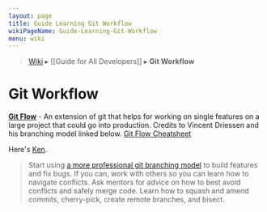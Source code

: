 ```yaml
---
layout: page
title: Guide Learning Git Workflow
wikiPageName: Guide-Learning-Git-Workflow
menu: wiki
---
```


> [Wiki](Home) ▸ [[Guide for All Developers]] ▸ **Git Workflow**

# Git Workflow

[**Git Flow**](https://github.com/nvie/gitflow) - An extension of git that helps for working on single features on a large project that could go into production. Credits to Vincent Driessen and his branching model linked below. [Git Flow Cheatsheet](http://danielkummer.github.io/git-flow-cheatsheet/)

Here's [Ken](https://twitter.com/vice_versus_).

> Start using [a more professional git branching model](http://nvie.com/posts/a-successful-git-branching-model/) to build features and fix bugs. If you can, work with others so you can learn how to navigate conflicts. Ask mentors for advice on how to best avoid conflicts and safely merge code. Learn how to squash and amend commits, cherry-pick, create remote branches, and bisect. 
